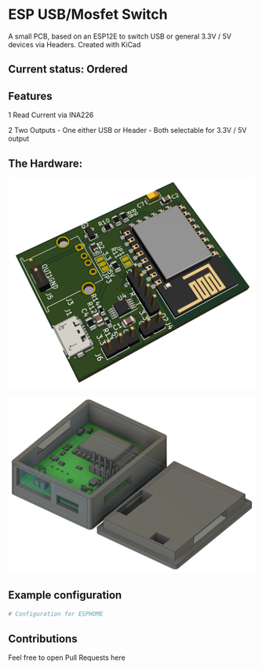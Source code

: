 # ESP USB/Mosfet Switch
 
 A small PCB, based on an ESP12E to switch USB or general 3.3V / 5V devices via Headers.
 Created with KiCad
 
## Current status: Ordered 
 
## Features

1  Read Current via INA226

2  Two Outputs
	- One either USB or Header
	- Both selectable for 3.3V / 5V output
	

## The Hardware:

![PCB 3D View](Pictures/pcb3d.png)

![PCB Case](Pictures/case.png)

## Example configuration

```yaml
# Configuration for ESPHOME
```

## Contributions

Feel free to open Pull Requests here
